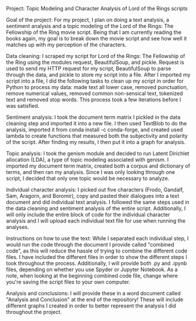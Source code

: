 Project: Topic Modeling and Character Analysis of Lord of the Rings scripts

Goal of the project: For my project, I plan on doing a text analysis, a sentiment analysis and a topic modeling of the Lord of the Rings: The Fellowship of the Ring movie script. Being that I am currently reading the books again, my goal is to break down the movie script and see how well it matches up with my perception of the characters.

Data cleaning: I scraped my script for Lord of the Rings: The Fellowship of the Ring using the modules request, BeautifulSoup, and pickle. Request is used to send my HTTP request for my script, BeautifulSoup to parse through the data, and pickle to store my script into a file. After I imported my script into a file, I did the following tasks to clean up my script in order for Python to process my data: made text all lower case, removed punctuation, remove numerical values, removed common non-sensical text, tokenized text and removed stop words. This process took a few iterations before I was satisfied.

Sentiment analysis: I took the document term matrix I pickled in the data cleaning step and imported it into a new file. I then used TextBlob to do the analysis, imported it from conda install -c conda-forge, and created used lambda to create functions that measured both the subjectivity and polarity of the script. After finding my results, I then put it into a graph for analysis.

Topic analysis: I took the genism module and decided to run Latent Dirichlet allocation (LDA), a type of topic modeling associated with genism. I imported my document term matrix, created both a corpus and dictionary of terms, and then ran my analysis. Since I was only looking through one script, I decided that only one topic would be necessary to analyze. 

Individual character analysis: I picked out five characters (Frodo, Gandalf, Sam, Aragorn, and Boromir), copy and pasted their dialogues into a text document and did individual text analysis. I followed the same steps used in the data cleaning and sentiment analysis of the entire script. Additionally, I will only include the entire block of code for the individual character analysis and I will upload each individual text file for use when running the analyses. 

Instructions on how to use the text: While I separated each individual step, I would run the code through the document I provide called "combined code", as this will reduce the hassle of trying to combine the different code files. I have included the different files in order to show the different steps I took throughout the process. Additionally, I will provide both .py and .ipynb files, depending on whether you use Spyder or Jupyter Notebook. As a note, when looking at the beginning combined code file, change where you're saving the script files to your own computer.

Analysis and conclusions: I will provide these in a word document called "Analysis and Conclusion" at the end of the repository! These will include different graphs I created in order to better represent the analysis I did throughout the project.

